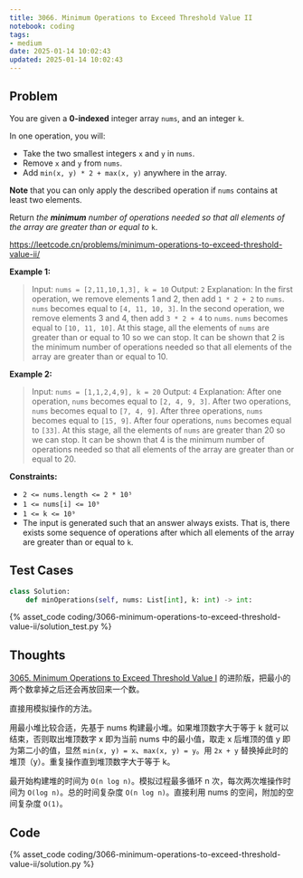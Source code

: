 ```yaml
---
title: 3066. Minimum Operations to Exceed Threshold Value II
notebook: coding
tags:
- medium
date: 2025-01-14 10:02:43
updated: 2025-01-14 10:02:43
---
```

## Problem

You are given a **0-indexed** integer array `nums`, and an integer `k`.

In one operation, you will:

- Take the two smallest integers `x` and `y` in `nums`.
- Remove `x` and `y` from `nums`.
- Add `min(x, y) * 2 + max(x, y)` anywhere in the array.

**Note** that you can only apply the described operation if `nums` contains at least two elements.

Return _the **minimum** number of operations needed so that all elements of the array are greater than or equal to_ `k`.

<https://leetcode.cn/problems/minimum-operations-to-exceed-threshold-value-ii/>

**Example 1:**

> Input: `nums = [2,11,10,1,3], k = 10`
> Output: `2`
> Explanation: In the first operation, we remove elements 1 and 2, then add `1 * 2 + 2` to `nums`. `nums` becomes equal to `[4, 11, 10, 3]`.
> In the second operation, we remove elements 3 and 4, then add `3 * 2 + 4` to `nums`. `nums` becomes equal to `[10, 11, 10]`.
> At this stage, all the elements of `nums` are greater than or equal to 10 so we can stop.
> It can be shown that 2 is the minimum number of operations needed so that all elements of the array are greater than or equal to 10.

**Example 2:**

> Input: `nums = [1,1,2,4,9], k = 20`
> Output: `4`
> Explanation: After one operation, `nums` becomes equal to `[2, 4, 9, 3]`.
> After two operations, `nums` becomes equal to `[7, 4, 9]`.
> After three operations, `nums` becomes equal to `[15, 9]`.
> After four operations, `nums` becomes equal to `[33]`.
> At this stage, all the elements of `nums` are greater than 20 so we can stop.
> It can be shown that 4 is the minimum number of operations needed so that all elements of the array are greater than or equal to 20.

**Constraints:**

- `2 <= nums.length <= 2 * 10⁵`
- `1 <= nums[i] <= 10⁹`
- `1 <= k <= 10⁹`
- The input is generated such that an answer always exists. That is, there exists some sequence of operations after which all elements of the array are greater than or equal to `k`.

## Test Cases

``` python
class Solution:
    def minOperations(self, nums: List[int], k: int) -> int:
```

{% asset_code coding/3066-minimum-operations-to-exceed-threshold-value-ii/solution_test.py %}

## Thoughts

[3065. Minimum Operations to Exceed Threshold Value I](3065-minimum-operations-to-exceed-threshold-value-i) 的进阶版，把最小的两个数拿掉之后还会再放回来一个数。

直接用模拟操作的方法。

用最小堆比较合适，先基于 nums 构建最小堆。如果堆顶数字大于等于 k 就可以结束，否则取出堆顶数字 x 即为当前 nums 中的最小值，取走 x 后堆顶的值 y 即为第二小的值，显然 `min(x, y) = x`、`max(x, y) = y`。用 `2x + y` 替换掉此时的堆顶（y）。重复操作直到堆顶数字大于等于 k。

最开始构建堆的时间为 `O(n log n)`。模拟过程最多循环 n 次，每次两次堆操作时间为 `O(log n)`。总的时间复杂度 `O(n log n)`。直接利用 nums 的空间，附加的空间复杂度 `O(1)`。

## Code

{% asset_code coding/3066-minimum-operations-to-exceed-threshold-value-ii/solution.py %}
